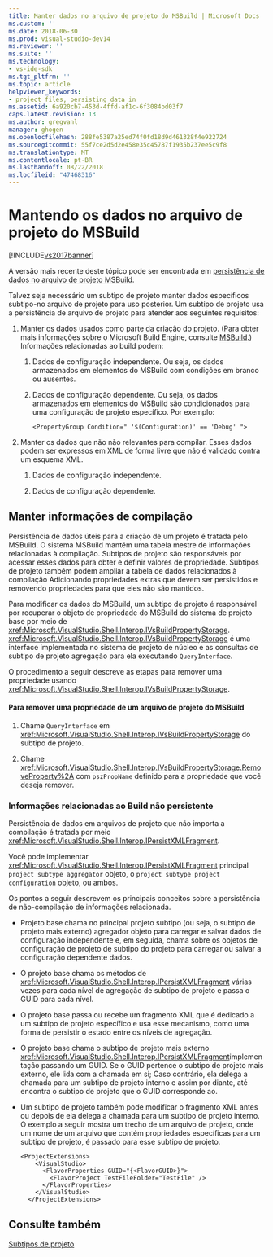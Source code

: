 ```yaml
---
title: Manter dados no arquivo de projeto do MSBuild | Microsoft Docs
ms.custom: ''
ms.date: 2018-06-30
ms.prod: visual-studio-dev14
ms.reviewer: ''
ms.suite: ''
ms.technology:
- vs-ide-sdk
ms.tgt_pltfrm: ''
ms.topic: article
helpviewer_keywords:
- project files, persisting data in
ms.assetid: 6a920cb7-453d-4ffd-af1c-6f3084bd03f7
caps.latest.revision: 13
ms.author: gregvanl
manager: ghogen
ms.openlocfilehash: 288fe5387a25ed74f0fd18d9d461328f4e922724
ms.sourcegitcommit: 55f7ce2d5d2e458e35c45787f1935b237ee5c9f8
ms.translationtype: MT
ms.contentlocale: pt-BR
ms.lasthandoff: 08/22/2018
ms.locfileid: "47468316"
---
```

# <a name="persisting-data-in-the-msbuild-project-file"></a>Mantendo os dados no arquivo de projeto do MSBuild
[!INCLUDE[vs2017banner](../../includes/vs2017banner.md)]

A versão mais recente deste tópico pode ser encontrada em [persistência de dados no arquivo de projeto MSBuild](https://docs.microsoft.com/visualstudio/extensibility/internals/persisting-data-in-the-msbuild-project-file).  
  
Talvez seja necessário um subtipo de projeto manter dados específicos subtipo-no arquivo de projeto para uso posterior. Um subtipo de projeto usa a persistência de arquivo de projeto para atender aos seguintes requisitos:  
  
1.  Manter os dados usados como parte da criação do projeto. (Para obter mais informações sobre o Microsoft Build Engine, consulte [MSBuild](http://msdn.microsoft.com/en-us/7c49aba1-ee6c-47d8-9de1-6f29a906e20b).) Informações relacionadas ao build podem:  
  
    1.  Dados de configuração independente. Ou seja, os dados armazenados em elementos do MSBuild com condições em branco ou ausentes.  
  
    2.  Dados de configuração dependente. Ou seja, os dados armazenados em elementos do MSBuild são condicionados para uma configuração de projeto específico. Por exemplo:  
  
        ```  
        <PropertyGroup Condition=" '$(Configuration)' == 'Debug' ">  
        ```  
  
2.  Manter os dados que não não relevantes para compilar. Esses dados podem ser expressos em XML de forma livre que não é validado contra um esquema XML.  
  
    1.  Dados de configuração independente.  
  
    2.  Dados de configuração dependente.  
  
## <a name="persisting-build-related-information"></a>Manter informações de compilação  
 Persistência de dados úteis para a criação de um projeto é tratada pelo MSBuild. O sistema MSBuild mantém uma tabela mestre de informações relacionadas à compilação. Subtipos de projeto são responsáveis por acessar esses dados para obter e definir valores de propriedade. Subtipos de projeto também podem ampliar a tabela de dados relacionados à compilação Adicionando propriedades extras que devem ser persistidos e removendo propriedades para que eles não são mantidos.  
  
 Para modificar os dados do MSBuild, um subtipo de projeto é responsável por recuperar o objeto de propriedade do MSBuild do sistema de projeto base por meio de <xref:Microsoft.VisualStudio.Shell.Interop.IVsBuildPropertyStorage>. <xref:Microsoft.VisualStudio.Shell.Interop.IVsBuildPropertyStorage> é uma interface implementada no sistema de projeto de núcleo e as consultas de subtipo de projeto agregação para ela executando `QueryInterface`.  
  
 O procedimento a seguir descreve as etapas para remover uma propriedade usando <xref:Microsoft.VisualStudio.Shell.Interop.IVsBuildPropertyStorage>.  
  
#### <a name="to-remove-a-property-from-an-msbuild-project-file"></a>Para remover uma propriedade de um arquivo de projeto do MSBuild  
  
1.  Chame `QueryInterface` em <xref:Microsoft.VisualStudio.Shell.Interop.IVsBuildPropertyStorage> do subtipo de projeto.  
  
2.  Chame <xref:Microsoft.VisualStudio.Shell.Interop.IVsBuildPropertyStorage.RemoveProperty%2A> com `pszPropName` definido para a propriedade que você deseja remover.  
  
### <a name="persisting-non-build-related-information"></a>Informações relacionadas ao Build não persistente  
 Persistência de dados em arquivos de projeto que não importa a compilação é tratada por meio <xref:Microsoft.VisualStudio.Shell.Interop.IPersistXMLFragment>.  
  
 Você pode implementar <xref:Microsoft.VisualStudio.Shell.Interop.IPersistXMLFragment> principal `project subtype aggregator` objeto, o `project subtype project configuration` objeto, ou ambos.  
  
 Os pontos a seguir descrevem os principais conceitos sobre a persistência de não-compilação de informações relacionada.  
  
-   Projeto base chama no principal projeto subtipo (ou seja, o subtipo de projeto mais externo) agregador objeto para carregar e salvar dados de configuração independente e, em seguida, chama sobre os objetos de configuração de projeto de subtipo do projeto para carregar ou salvar a configuração dependente dados.  
  
-   O projeto base chama os métodos de <xref:Microsoft.VisualStudio.Shell.Interop.IPersistXMLFragment> várias vezes para cada nível de agregação de subtipo de projeto e passa o GUID para cada nível.  
  
-   O projeto base passa ou recebe um fragmento XML que é dedicado a um subtipo de projeto específico e usa esse mecanismo, como uma forma de persistir o estado entre os níveis de agregação.  
  
-   O projeto base chama o subtipo de projeto mais externo <xref:Microsoft.VisualStudio.Shell.Interop.IPersistXMLFragment>implementação passando um GUID. Se o GUID pertence o subtipo de projeto mais externo, ele lida com a chamada em si; Caso contrário, ela delega a chamada para um subtipo de projeto interno e assim por diante, até encontra o subtipo de projeto que o GUID corresponde ao.  
  
-   Um subtipo de projeto também pode modificar o fragmento XML antes ou depois de ela delega a chamada para um subtipo de projeto interno. O exemplo a seguir mostra um trecho de um arquivo de projeto, onde um nome de um arquivo que contém propriedades específicas para um subtipo de projeto, é passado para esse subtipo de projeto.  
  
    ```  
    <ProjectExtensions>  
        <VisualStudio>  
          <FlavorProperties GUID="{<FlavorGUID>}">  
            <FlavorProject TestFileFolder="TestFile" />  
          </FlavorProperties>  
        </VisualStudio>  
      </ProjectExtensions>  
    ```  
  
## <a name="see-also"></a>Consulte também  
 [Subtipos de projeto](../../extensibility/internals/project-subtypes.md)


